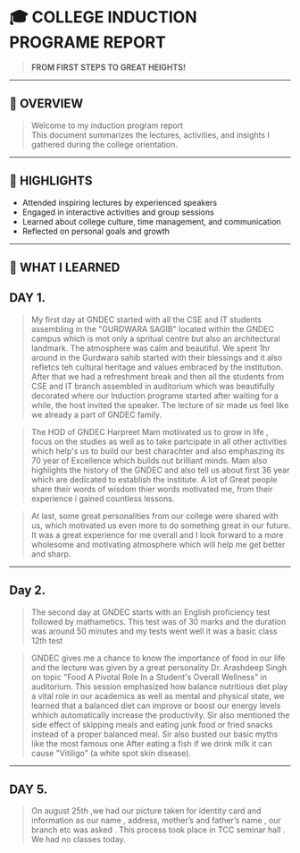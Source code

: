 # 🎓 COLLEGE INDUCTION PROGRAME REPORT
> **FROM FIRST STEPS TO GREAT HEIGHTS!**

---

## 📖 OVERVIEW

>Welcome to my induction program report  
>This document summarizes the lectures, activities, and insights I gathered during the college orientation.

---

## 🌟 HIGHLIGHTS

- Attended inspiring lectures by experienced speakers  
- Engaged in interactive activities and group sessions  
- Learned about college culture, time management, and communication  
- Reflected on personal goals and growth

---

## 🧠 WHAT I LEARNED 

## DAY 1.

>My first day at GNDEC started with all the CSE and IT students assembling in the "GURDWARA SAGIB" located within the GNDEC campus which is mot only a spritual centre but also an architectural landmark. The atmosphere was calm and beautiful. We spent 1hr around in the Gurdwara sahib started with their blessings and it also  refletcs teh cultural heritage and values embraced by the institution. After that we had a refreshment break and then all the students from CSE and IT branch assembled in auditorium which was beautifully decorated where our Induction programe started after waiting for a while, the host invited the speaker. The lecture of sir made us feel like we already a part of GNDEC family.

>The HOD of GNDEC Harpreet Mam motiivated us to grow in life , focus on the studies as well as to take partcipate in all other activities which help's us to build our best charachter and also emphaszing its 70 year of Excellence which builds out brilliant minds. Mam also highlights the history of the GNDEC and also tell us about first 36 year which are dedicated to establish the institute. A lot of Great people share their words of wisdom thier words motivated me, from their experience i gained countless lessons.  

>At last, some great personalities from our college were shared with us, which motivated us even more to do something great in our future. 
It was a great experience for me overall and I look forward to a more wholesome and motivating atmosphere which will help me get better and sharp.

---

## Day 2.
>The second day at GNDEC starts with an English proficiency test followed by mathametics. This test was of 30 marks and the duration was around 50 minutes and my tests went well it was a basic class 12th test

>GNDEC gives me a chance to know the importance of food in our life and the lecture was given by a great personality Dr. Arashdeep Singh on topic "Food A Pivotal Role In a Student's Overall Wellness" in auditorium. This session emphasized how balance nutritious diet play a vital role in our academics as well as mental and physical state, we learned that a balanced diet can improve or boost our energy levels whhich automatically increase the productivity. Sir also mentioned the side effect of skipping meals and eating junk food or fried snacks instead of a proper balanced meal. Sir also busted our basic myths like the most famous one After eating a fish if we drink milk it can cause "Vitiligo" (a white spot skin disease).

---

## DAY 5.
> On august 25th ,we had our picture taken for identity card and information as our name , address, mother’s and father’s name , our branch etc was asked . This process took place in TCC seminar hall . We had no classes today.

